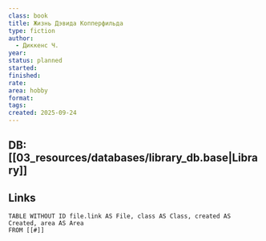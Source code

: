 ```yaml
---
class: book
title: Жизнь Дэвида Копперфильда
type: fiction
author:
  - Диккенс Ч.
year:
status: planned
started:
finished:
rate:
area: hobby
format:
tags:
created: 2025-09-24
---
```

## DB: [[03_resources/databases/library_db.base|Library]]

## Links

```dataview
TABLE WITHOUT ID file.link AS File, class AS Class, created AS Created, area AS Area
FROM [[#]]
````